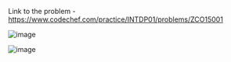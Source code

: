 Link to the problem - https://www.codechef.com/practice/INTDP01/problems/ZCO15001


![image](https://github.com/Haleshot/Competitive-Programming/assets/57552973/3a5e1296-f301-4d96-948c-3d6e6c6b894d)

![image](https://github.com/Haleshot/Competitive-Programming/assets/57552973/956e1f7d-48d0-4246-b067-3f6467b0b926)
